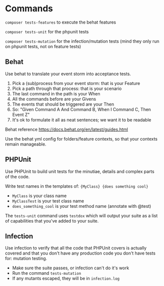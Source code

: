 Commands
===

`composer tests-features` to execute the behat features

`composer tests-unit` for the phpunit tests

`composer tests-mutation` for the infection/mutation tests 
(mind they only run on phpunit tests, not on feature tests)

Behat
---
Use behat to translate your event storm into acceptance tests. 
 
1. Pick a (sub)process from your event storm: that is your Feature
2. Pick a path through that process: that is your scenario
2. The last command in the path is your When
3. All the commands before are your Givens
4. The events that should be triggered are your Then
5. So: "Given Command A And Command B, When I Command C, Then Event Z"
6. It's ok to formulate it all as neat sentences; we want it to be readable

Behat reference
https://docs.behat.org/en/latest/guides.html

Use the behat yml config for folders/feature contexts, so that your contexts remain manageable.

PHPUnit
---
Use PHPUnit to build unit tests for the minutiae, details and complex parts of the code.

Write test names in the templates of:
`{MyClass} {does something cool}`

* `MyClass` is your class name
* `MyClassTest` is your test class name
* `does_something_cool` is your test method name (annotate with @test)

The `tests-unit` command uses `testdox` which will output your suite as a list of 
capabilities that you've added to your suite.

Infection
---
Use infection to verify that all the code that PHPUnit covers is actually covered and
that you don't have any production code you don't have tests for: mutation testing.

- Make sure the suite passes, or infection can't do it's work
- Run the command `tests-mutation`
- If any mutants escaped, they will be in `infection.log`